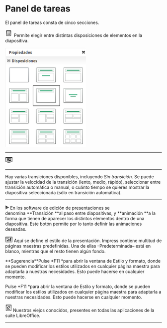 
# Panel de tareas

El panel de tareas consta de cinco secciones.

![](img/Seleccion_346.png)
Permite elegir entre distintas disposiciones de elementos en la diapositiva.

![](img/Seleccion_345.png)
****

![](img/Seleccion_347.png)
****

Hay varias transiciones disponibles, incluyendo *Sin transición.* Se puede ajustar la velocidad de la transición (lento, medio, rápido), seleccionar entre transición automática o manual, o cuánto tiempo se quieres mostrar la diapositiva seleccionada (sólo en transición automática).

****

![](img/Seleccion_348.png)
En los software de edición de presentaciones se denomina **Transición **al paso entre diapositivas, y **animación **a la forma que tienen de aparecer los distintos elementos dentro de una diapositiva. Este botón permite por lo tanto definir las animaciones deseadas.

![](img/Seleccion_349.png)
Aquí se define el estilo de la presentación. Impress contiene multitud de páginas maestras predefinidas. Una de ellas –Predeterminada– está en blanco, mientras que el resto tienen algún fondo.
<td width="699" bgcolor="#83caff">**Sugerencia**</td><td width="3646">Pulse *F11 *para abrir la ventana de Estilo y formato, donde se pueden modificar los estilos utilizados en cualquier página maestra para adaptarla a nuestras necesidades. Esto puede hacerse en cualquier momento.</td>

Pulse *F11 *para abrir la ventana de Estilo y formato, donde se pueden modificar los estilos utilizados en cualquier página maestra para adaptarla a nuestras necesidades. Esto puede hacerse en cualquier momento.

![](img/Seleccion_350.png)
Nuestros viejos conocidos, presentes en todas las aplicaciones de la suite LibreOffice.

****

